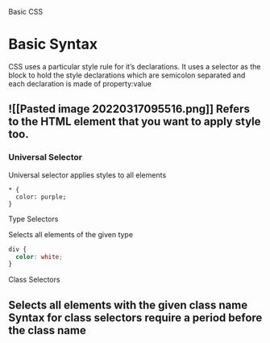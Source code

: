 Basic CSS

# Basic Syntax

 CSS uses a particular style rule for it’s declarations. It uses a selector as the block to hold the style declarations which are semicolon separated and each declaration is made of property:value

![[Pasted image 20220317095516.png]]
 Refers to the HTML element that you want to apply style too.
--- 
### Universal Selector

 Universal selector applies styles to all elements

```CSS​​
* {
  color: purple;
}
```

Type Selectors

 Selects all elements of the given type

```CSS
div {
  color: white;
}
```

Class Selectors

 Selects all elements with the given class name
 Syntax for class selectors require a period before the class name
-
